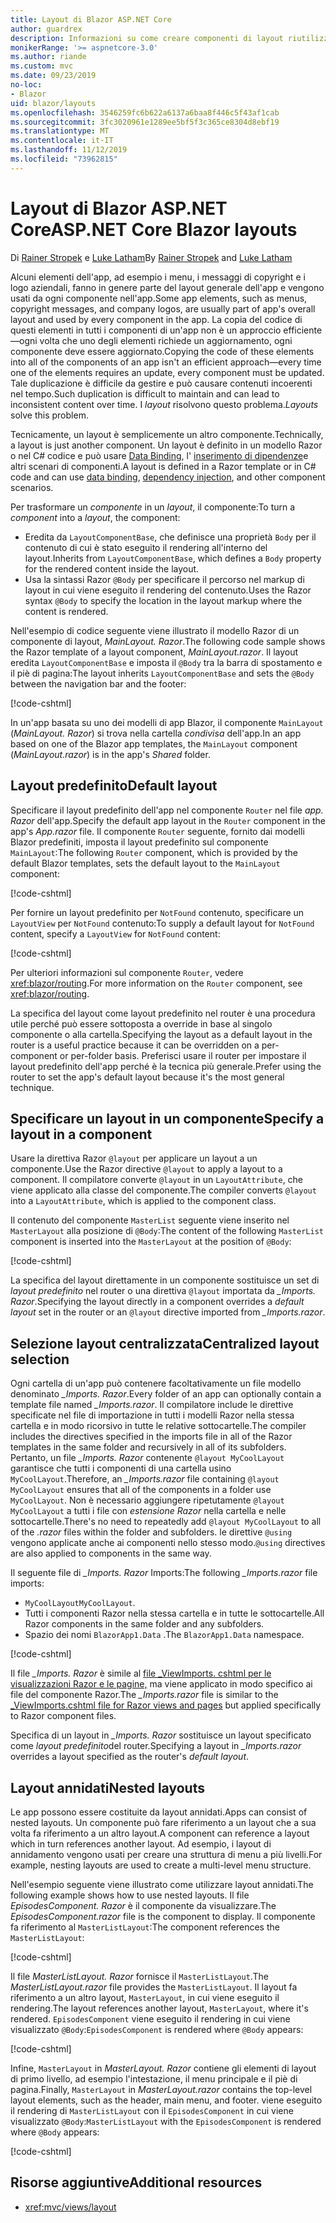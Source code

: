 ```yaml
---
title: Layout di Blazor ASP.NET Core
author: guardrex
description: Informazioni su come creare componenti di layout riutilizzabili per le app Blazor.
monikerRange: '>= aspnetcore-3.0'
ms.author: riande
ms.custom: mvc
ms.date: 09/23/2019
no-loc:
- Blazor
uid: blazor/layouts
ms.openlocfilehash: 3546259fc6b622a6137a6baa8f446c5f43af1cab
ms.sourcegitcommit: 3fc3020961e1289ee5bf5f3c365ce8304d8ebf19
ms.translationtype: MT
ms.contentlocale: it-IT
ms.lasthandoff: 11/12/2019
ms.locfileid: "73962815"
---
```

# <a name="aspnet-core-opno-locblazor-layouts"></a><span data-ttu-id="5712c-103">Layout di Blazor ASP.NET Core</span><span class="sxs-lookup"><span data-stu-id="5712c-103">ASP.NET Core Blazor layouts</span></span>

<span data-ttu-id="5712c-104">Di [Rainer Stropek](https://www.timecockpit.com) e [Luke Latham](https://github.com/guardrex)</span><span class="sxs-lookup"><span data-stu-id="5712c-104">By [Rainer Stropek](https://www.timecockpit.com) and [Luke Latham](https://github.com/guardrex)</span></span>

<span data-ttu-id="5712c-105">Alcuni elementi dell'app, ad esempio i menu, i messaggi di copyright e i logo aziendali, fanno in genere parte del layout generale dell'app e vengono usati da ogni componente nell'app.</span><span class="sxs-lookup"><span data-stu-id="5712c-105">Some app elements, such as menus, copyright messages, and company logos, are usually part of app's overall layout and used by every component in the app.</span></span> <span data-ttu-id="5712c-106">La copia del codice di questi elementi in tutti i componenti di un'app non è un approccio efficiente&mdash;ogni volta che uno degli elementi richiede un aggiornamento, ogni componente deve essere aggiornato.</span><span class="sxs-lookup"><span data-stu-id="5712c-106">Copying the code of these elements into all of the components of an app isn't an efficient approach&mdash;every time one of the elements requires an update, every component must be updated.</span></span> <span data-ttu-id="5712c-107">Tale duplicazione è difficile da gestire e può causare contenuti incoerenti nel tempo.</span><span class="sxs-lookup"><span data-stu-id="5712c-107">Such duplication is difficult to maintain and can lead to inconsistent content over time.</span></span> <span data-ttu-id="5712c-108">I *layout* risolvono questo problema.</span><span class="sxs-lookup"><span data-stu-id="5712c-108">*Layouts* solve this problem.</span></span>

<span data-ttu-id="5712c-109">Tecnicamente, un layout è semplicemente un altro componente.</span><span class="sxs-lookup"><span data-stu-id="5712c-109">Technically, a layout is just another component.</span></span> <span data-ttu-id="5712c-110">Un layout è definito in un modello Razor o nel C# codice e può usare [Data Binding](xref:blazor/components#data-binding), l' [inserimento di dipendenze](xref:blazor/dependency-injection)e altri scenari di componenti.</span><span class="sxs-lookup"><span data-stu-id="5712c-110">A layout is defined in a Razor template or in C# code and can use [data binding](xref:blazor/components#data-binding), [dependency injection](xref:blazor/dependency-injection), and other component scenarios.</span></span>

<span data-ttu-id="5712c-111">Per trasformare un *componente* in un *layout*, il componente:</span><span class="sxs-lookup"><span data-stu-id="5712c-111">To turn a *component* into a *layout*, the component:</span></span>

* <span data-ttu-id="5712c-112">Eredita da `LayoutComponentBase`, che definisce una proprietà `Body` per il contenuto di cui è stato eseguito il rendering all'interno del layout.</span><span class="sxs-lookup"><span data-stu-id="5712c-112">Inherits from `LayoutComponentBase`, which defines a `Body` property for the rendered content inside the layout.</span></span>
* <span data-ttu-id="5712c-113">Usa la sintassi Razor `@Body` per specificare il percorso nel markup di layout in cui viene eseguito il rendering del contenuto.</span><span class="sxs-lookup"><span data-stu-id="5712c-113">Uses the Razor syntax `@Body` to specify the location in the layout markup where the content is rendered.</span></span>

<span data-ttu-id="5712c-114">Nell'esempio di codice seguente viene illustrato il modello Razor di un componente di layout, *MainLayout. Razor*.</span><span class="sxs-lookup"><span data-stu-id="5712c-114">The following code sample shows the Razor template of a layout component, *MainLayout.razor*.</span></span> <span data-ttu-id="5712c-115">Il layout eredita `LayoutComponentBase` e imposta il `@Body` tra la barra di spostamento e il piè di pagina:</span><span class="sxs-lookup"><span data-stu-id="5712c-115">The layout inherits `LayoutComponentBase` and sets the `@Body` between the navigation bar and the footer:</span></span>

[!code-cshtml[](layouts/sample_snapshot/3.x/MainLayout.razor?highlight=1,13)]

<span data-ttu-id="5712c-116">In un'app basata su uno dei modelli di app Blazor, il componente `MainLayout` (*MainLayout. Razor*) si trova nella cartella *condivisa* dell'app.</span><span class="sxs-lookup"><span data-stu-id="5712c-116">In an app based on one of the Blazor app templates, the `MainLayout` component (*MainLayout.razor*) is in the app's *Shared* folder.</span></span>

## <a name="default-layout"></a><span data-ttu-id="5712c-117">Layout predefinito</span><span class="sxs-lookup"><span data-stu-id="5712c-117">Default layout</span></span>

<span data-ttu-id="5712c-118">Specificare il layout predefinito dell'app nel componente `Router` nel file *app. Razor* dell'app.</span><span class="sxs-lookup"><span data-stu-id="5712c-118">Specify the default app layout in the `Router` component in the app's *App.razor* file.</span></span> <span data-ttu-id="5712c-119">Il componente `Router` seguente, fornito dai modelli Blazor predefiniti, imposta il layout predefinito sul componente `MainLayout`:</span><span class="sxs-lookup"><span data-stu-id="5712c-119">The following `Router` component, which is provided by the default Blazor templates, sets the default layout to the `MainLayout` component:</span></span>

[!code-cshtml[](layouts/sample_snapshot/3.x/App1.razor?highlight=3)]

<span data-ttu-id="5712c-120">Per fornire un layout predefinito per `NotFound` contenuto, specificare un `LayoutView` per `NotFound` contenuto:</span><span class="sxs-lookup"><span data-stu-id="5712c-120">To supply a default layout for `NotFound` content, specify a `LayoutView` for `NotFound` content:</span></span>

[!code-cshtml[](layouts/sample_snapshot/3.x/App2.razor?highlight=6-9)]

<span data-ttu-id="5712c-121">Per ulteriori informazioni sul componente `Router`, vedere <xref:blazor/routing>.</span><span class="sxs-lookup"><span data-stu-id="5712c-121">For more information on the `Router` component, see <xref:blazor/routing>.</span></span>

<span data-ttu-id="5712c-122">La specifica del layout come layout predefinito nel router è una procedura utile perché può essere sottoposta a override in base al singolo componente o alla cartella.</span><span class="sxs-lookup"><span data-stu-id="5712c-122">Specifying the layout as a default layout in the router is a useful practice because it can be overridden on a per-component or per-folder basis.</span></span> <span data-ttu-id="5712c-123">Preferisci usare il router per impostare il layout predefinito dell'app perché è la tecnica più generale.</span><span class="sxs-lookup"><span data-stu-id="5712c-123">Prefer using the router to set the app's default layout because it's the most general technique.</span></span>

## <a name="specify-a-layout-in-a-component"></a><span data-ttu-id="5712c-124">Specificare un layout in un componente</span><span class="sxs-lookup"><span data-stu-id="5712c-124">Specify a layout in a component</span></span>

<span data-ttu-id="5712c-125">Usare la direttiva Razor `@layout` per applicare un layout a un componente.</span><span class="sxs-lookup"><span data-stu-id="5712c-125">Use the Razor directive `@layout` to apply a layout to a component.</span></span> <span data-ttu-id="5712c-126">Il compilatore converte `@layout` in un `LayoutAttribute`, che viene applicato alla classe del componente.</span><span class="sxs-lookup"><span data-stu-id="5712c-126">The compiler converts `@layout` into a `LayoutAttribute`, which is applied to the component class.</span></span>

<span data-ttu-id="5712c-127">Il contenuto del componente `MasterList` seguente viene inserito nel `MasterLayout` alla posizione di `@Body`:</span><span class="sxs-lookup"><span data-stu-id="5712c-127">The content of the following `MasterList` component is inserted into the `MasterLayout` at the position of `@Body`:</span></span>

[!code-cshtml[](layouts/sample_snapshot/3.x/MasterList.razor?highlight=1)]

<span data-ttu-id="5712c-128">La specifica del layout direttamente in un componente sostituisce un set di *layout predefinito* nel router o una direttiva `@layout` importata da *_Imports. Razor*.</span><span class="sxs-lookup"><span data-stu-id="5712c-128">Specifying the layout directly in a component overrides a *default layout* set in the router or an `@layout` directive imported from *_Imports.razor*.</span></span>

## <a name="centralized-layout-selection"></a><span data-ttu-id="5712c-129">Selezione layout centralizzata</span><span class="sxs-lookup"><span data-stu-id="5712c-129">Centralized layout selection</span></span>

<span data-ttu-id="5712c-130">Ogni cartella di un'app può contenere facoltativamente un file modello denominato *_Imports. Razor*.</span><span class="sxs-lookup"><span data-stu-id="5712c-130">Every folder of an app can optionally contain a template file named *_Imports.razor*.</span></span> <span data-ttu-id="5712c-131">Il compilatore include le direttive specificate nel file di importazione in tutti i modelli Razor nella stessa cartella e in modo ricorsivo in tutte le relative sottocartelle.</span><span class="sxs-lookup"><span data-stu-id="5712c-131">The compiler includes the directives specified in the imports file in all of the Razor templates in the same folder and recursively in all of its subfolders.</span></span> <span data-ttu-id="5712c-132">Pertanto, un file *_Imports. Razor* contenente `@layout MyCoolLayout` garantisce che tutti i componenti di una cartella usino `MyCoolLayout`.</span><span class="sxs-lookup"><span data-stu-id="5712c-132">Therefore, an *_Imports.razor* file containing `@layout MyCoolLayout` ensures that all of the components in a folder use `MyCoolLayout`.</span></span> <span data-ttu-id="5712c-133">Non è necessario aggiungere ripetutamente `@layout MyCoolLayout` a tutti i file con *estensione Razor* nella cartella e nelle sottocartelle.</span><span class="sxs-lookup"><span data-stu-id="5712c-133">There's no need to repeatedly add `@layout MyCoolLayout` to all of the *.razor* files within the folder and subfolders.</span></span> <span data-ttu-id="5712c-134">le direttive `@using` vengono applicate anche ai componenti nello stesso modo.</span><span class="sxs-lookup"><span data-stu-id="5712c-134">`@using` directives are also applied to components in the same way.</span></span>

<span data-ttu-id="5712c-135">Il seguente file di *_Imports. Razor* Imports:</span><span class="sxs-lookup"><span data-stu-id="5712c-135">The following *_Imports.razor* file imports:</span></span>

* <span data-ttu-id="5712c-136">`MyCoolLayout`</span><span class="sxs-lookup"><span data-stu-id="5712c-136">`MyCoolLayout`.</span></span>
* <span data-ttu-id="5712c-137">Tutti i componenti Razor nella stessa cartella e in tutte le sottocartelle.</span><span class="sxs-lookup"><span data-stu-id="5712c-137">All Razor components in the same folder and any subfolders.</span></span>
* <span data-ttu-id="5712c-138">Spazio dei nomi `BlazorApp1.Data` .</span><span class="sxs-lookup"><span data-stu-id="5712c-138">The `BlazorApp1.Data` namespace.</span></span>
 
[!code-cshtml[](layouts/sample_snapshot/3.x/_Imports.razor)]

<span data-ttu-id="5712c-139">Il file *_Imports. Razor* è simile al [file _ViewImports. cshtml per le visualizzazioni Razor e le pagine,](xref:mvc/views/layout#importing-shared-directives) ma viene applicato in modo specifico ai file del componente Razor.</span><span class="sxs-lookup"><span data-stu-id="5712c-139">The *_Imports.razor* file is similar to the [_ViewImports.cshtml file for Razor views and pages](xref:mvc/views/layout#importing-shared-directives) but applied specifically to Razor component files.</span></span>

<span data-ttu-id="5712c-140">Specifica di un layout in *_Imports. Razor* sostituisce un layout specificato come *layout predefinito*del router.</span><span class="sxs-lookup"><span data-stu-id="5712c-140">Specifying a layout in *_Imports.razor* overrides a layout specified as the router's *default layout*.</span></span>

## <a name="nested-layouts"></a><span data-ttu-id="5712c-141">Layout annidati</span><span class="sxs-lookup"><span data-stu-id="5712c-141">Nested layouts</span></span>

<span data-ttu-id="5712c-142">Le app possono essere costituite da layout annidati.</span><span class="sxs-lookup"><span data-stu-id="5712c-142">Apps can consist of nested layouts.</span></span> <span data-ttu-id="5712c-143">Un componente può fare riferimento a un layout che a sua volta fa riferimento a un altro layout.</span><span class="sxs-lookup"><span data-stu-id="5712c-143">A component can reference a layout which in turn references another layout.</span></span> <span data-ttu-id="5712c-144">Ad esempio, i layout di annidamento vengono usati per creare una struttura di menu a più livelli.</span><span class="sxs-lookup"><span data-stu-id="5712c-144">For example, nesting layouts are used to create a multi-level menu structure.</span></span>

<span data-ttu-id="5712c-145">Nell'esempio seguente viene illustrato come utilizzare layout annidati.</span><span class="sxs-lookup"><span data-stu-id="5712c-145">The following example shows how to use nested layouts.</span></span> <span data-ttu-id="5712c-146">Il file *EpisodesComponent. Razor* è il componente da visualizzare.</span><span class="sxs-lookup"><span data-stu-id="5712c-146">The *EpisodesComponent.razor* file is the component to display.</span></span> <span data-ttu-id="5712c-147">Il componente fa riferimento al `MasterListLayout`:</span><span class="sxs-lookup"><span data-stu-id="5712c-147">The component references the `MasterListLayout`:</span></span>

[!code-cshtml[](layouts/sample_snapshot/3.x/EpisodesComponent.razor?highlight=1)]

<span data-ttu-id="5712c-148">Il file *MasterListLayout. Razor* fornisce il `MasterListLayout`.</span><span class="sxs-lookup"><span data-stu-id="5712c-148">The *MasterListLayout.razor* file provides the `MasterListLayout`.</span></span> <span data-ttu-id="5712c-149">Il layout fa riferimento a un altro layout, `MasterLayout`, in cui viene eseguito il rendering.</span><span class="sxs-lookup"><span data-stu-id="5712c-149">The layout references another layout, `MasterLayout`, where it's rendered.</span></span> <span data-ttu-id="5712c-150">`EpisodesComponent` viene eseguito il rendering in cui viene visualizzato `@Body`:</span><span class="sxs-lookup"><span data-stu-id="5712c-150">`EpisodesComponent` is rendered where `@Body` appears:</span></span>

[!code-cshtml[](layouts/sample_snapshot/3.x/MasterListLayout.razor?highlight=1,9)]

<span data-ttu-id="5712c-151">Infine, `MasterLayout` in *MasterLayout. Razor* contiene gli elementi di layout di primo livello, ad esempio l'intestazione, il menu principale e il piè di pagina.</span><span class="sxs-lookup"><span data-stu-id="5712c-151">Finally, `MasterLayout` in *MasterLayout.razor* contains the top-level layout elements, such as the header, main menu, and footer.</span></span> <span data-ttu-id="5712c-152">viene eseguito il rendering di `MasterListLayout` con il `EpisodesComponent` in cui viene visualizzato `@Body`:</span><span class="sxs-lookup"><span data-stu-id="5712c-152">`MasterListLayout` with the `EpisodesComponent` is rendered where `@Body` appears:</span></span>

[!code-cshtml[](layouts/sample_snapshot/3.x/MasterLayout.razor?highlight=6)]

## <a name="additional-resources"></a><span data-ttu-id="5712c-153">Risorse aggiuntive</span><span class="sxs-lookup"><span data-stu-id="5712c-153">Additional resources</span></span>

* <xref:mvc/views/layout>
